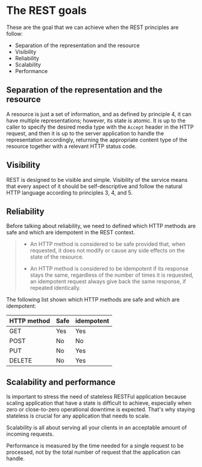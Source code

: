 # The REST goals

These are the goal that we can achieve when the REST principles are follow:

- Separation of the representation and the resource
- Visibility
- Reliability
- Scalability
- Performance

## Separation of the representation and the resource

A resource is just a set of information, and as defined by principle 4, it can have multiple representations; however, its state is atomic. It is up to the caller to specify the desired media type with the `Accept` header in the HTTP request, and then it is up to the server application to handle the representation accordingly, returning the appropriate content type of the resource together with a relevant HTTP status code.

## Visibility

REST is designed to be visible and simple. Visibility of the service means that every aspect of it should be self-descriptive and follow the natural HTTP language according to principles 3, 4, and 5.

## Reliability

Before talking about reliability, we need to defined which HTTP methods are safe and which are idempotent in the REST context.

> - An HTTP method is considered to be safe provided that, when requested, it does not modify or cause any side effects on the state of the resource.
>
> - An HTTP method is considered to be idempotent if its response stays the same, regardless of the number of times it is requested, an idempotent request always give back the same response, if repeated identically.

The following list shown which HTTP methods are safe and which are idempotent:

| HTTP method | Safe | idempotent |
| ----------- | ---- | ---------- |
| GET         | Yes  | Yes        |
| POST        | No   | No         |
| PUT         | No   | Yes        |
| DELETE      | No   | Yes        |

## Scalability and performance

Is important to stress the need of stateless RESTFul application because scaling application that have a state is difficult to achieve,   especially when zero or close-to-zero operational downtime is expected. That's why staying stateless is crucial for any application that needs to scale. 

Scalability is all about serving all your clients in an acceptable amount of incoming requests.

Performance is measured by the time needed for a single request to be processed, not by the total number of request that the application can handle.